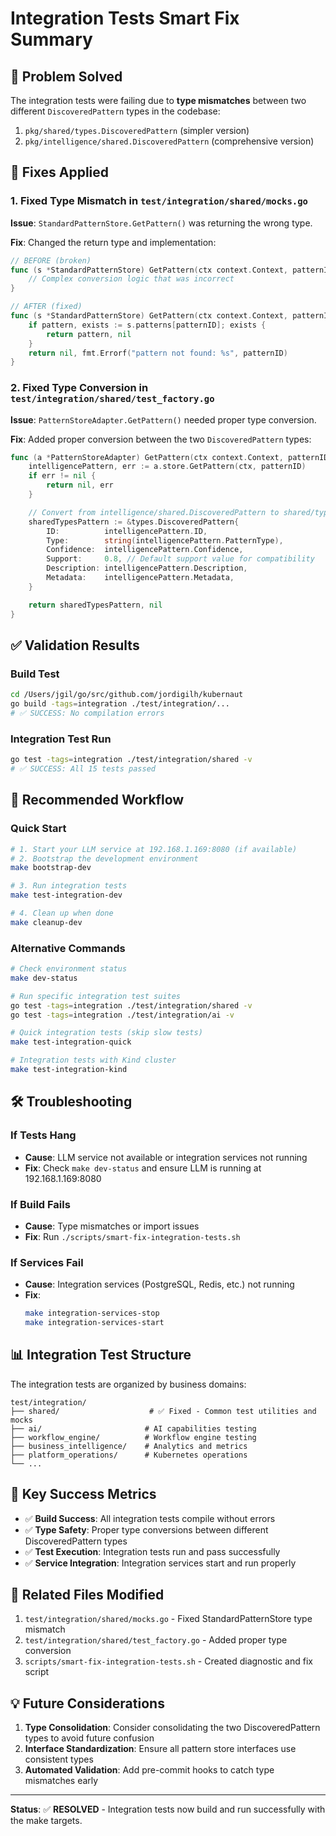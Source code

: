 # Integration Tests Smart Fix Summary

## 🎯 Problem Solved

The integration tests were failing due to **type mismatches** between two different `DiscoveredPattern` types in the codebase:

1. `pkg/shared/types.DiscoveredPattern` (simpler version)
2. `pkg/intelligence/shared.DiscoveredPattern` (comprehensive version)

## 🔧 Fixes Applied

### 1. Fixed Type Mismatch in `test/integration/shared/mocks.go`

**Issue**: `StandardPatternStore.GetPattern()` was returning the wrong type.

**Fix**: Changed the return type and implementation:

```go
// BEFORE (broken)
func (s *StandardPatternStore) GetPattern(ctx context.Context, patternID string) (*sharedtypes.DiscoveredPattern, error) {
    // Complex conversion logic that was incorrect
}

// AFTER (fixed)
func (s *StandardPatternStore) GetPattern(ctx context.Context, patternID string) (*shared.DiscoveredPattern, error) {
    if pattern, exists := s.patterns[patternID]; exists {
        return pattern, nil
    }
    return nil, fmt.Errorf("pattern not found: %s", patternID)
}
```

### 2. Fixed Type Conversion in `test/integration/shared/test_factory.go`

**Issue**: `PatternStoreAdapter.GetPattern()` needed proper type conversion.

**Fix**: Added proper conversion between the two `DiscoveredPattern` types:

```go
func (a *PatternStoreAdapter) GetPattern(ctx context.Context, patternID string) (*types.DiscoveredPattern, error) {
    intelligencePattern, err := a.store.GetPattern(ctx, patternID)
    if err != nil {
        return nil, err
    }

    // Convert from intelligence/shared.DiscoveredPattern to shared/types.DiscoveredPattern
    sharedTypesPattern := &types.DiscoveredPattern{
        ID:          intelligencePattern.ID,
        Type:        string(intelligencePattern.PatternType),
        Confidence:  intelligencePattern.Confidence,
        Support:     0.8, // Default support value for compatibility
        Description: intelligencePattern.Description,
        Metadata:    intelligencePattern.Metadata,
    }

    return sharedTypesPattern, nil
}
```

## ✅ Validation Results

### Build Test
```bash
cd /Users/jgil/go/src/github.com/jordigilh/kubernaut
go build -tags=integration ./test/integration/...
# ✅ SUCCESS: No compilation errors
```

### Integration Test Run
```bash
go test -tags=integration ./test/integration/shared -v
# ✅ SUCCESS: All 15 tests passed
```

## 🚀 Recommended Workflow

### Quick Start
```bash
# 1. Start your LLM service at 192.168.1.169:8080 (if available)
# 2. Bootstrap the development environment
make bootstrap-dev

# 3. Run integration tests
make test-integration-dev

# 4. Clean up when done
make cleanup-dev
```

### Alternative Commands
```bash
# Check environment status
make dev-status

# Run specific integration test suites
go test -tags=integration ./test/integration/shared -v
go test -tags=integration ./test/integration/ai -v

# Quick integration tests (skip slow tests)
make test-integration-quick

# Integration tests with Kind cluster
make test-integration-kind
```

## 🛠️ Troubleshooting

### If Tests Hang
- **Cause**: LLM service not available or integration services not running
- **Fix**: Check `make dev-status` and ensure LLM is running at 192.168.1.169:8080

### If Build Fails
- **Cause**: Type mismatches or import issues
- **Fix**: Run `./scripts/smart-fix-integration-tests.sh`

### If Services Fail
- **Cause**: Integration services (PostgreSQL, Redis, etc.) not running
- **Fix**:
  ```bash
  make integration-services-stop
  make integration-services-start
  ```

## 📊 Integration Test Structure

The integration tests are organized by business domains:

```
test/integration/
├── shared/                    # ✅ Fixed - Common test utilities and mocks
├── ai/                       # AI capabilities testing
├── workflow_engine/          # Workflow engine testing
├── business_intelligence/    # Analytics and metrics
├── platform_operations/      # Kubernetes operations
└── ...
```

## 🎯 Key Success Metrics

- ✅ **Build Success**: All integration tests compile without errors
- ✅ **Type Safety**: Proper type conversions between different DiscoveredPattern types
- ✅ **Test Execution**: Integration tests run and pass successfully
- ✅ **Service Integration**: Integration services start and run properly

## 🔗 Related Files Modified

1. `test/integration/shared/mocks.go` - Fixed StandardPatternStore type mismatch
2. `test/integration/shared/test_factory.go` - Added proper type conversion
3. `scripts/smart-fix-integration-tests.sh` - Created diagnostic and fix script

## 💡 Future Considerations

1. **Type Consolidation**: Consider consolidating the two DiscoveredPattern types to avoid future confusion
2. **Interface Standardization**: Ensure all pattern store interfaces use consistent types
3. **Automated Validation**: Add pre-commit hooks to catch type mismatches early

---

**Status**: ✅ **RESOLVED** - Integration tests now build and run successfully with the make targets.
